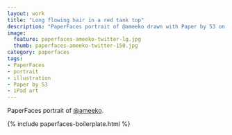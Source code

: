 ```yaml
---
layout: work
title: "Long flowing hair in a red tank top"
description: "PaperFaces portrait of @ameeko drawn with Paper by 53 on an iPad."
image: 
  feature: paperfaces-ameeko-twitter-lg.jpg
  thumb: paperfaces-ameeko-twitter-150.jpg
category: paperfaces
tags: 
- PaperFaces
- portrait
- illustration
- Paper by 53
- iPad art
---
```


PaperFaces portrait of [@ameeko](http://twitter.com/ameeko).

{% include paperfaces-boilerplate.html %}